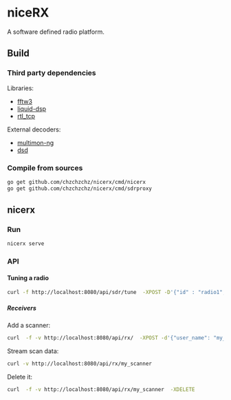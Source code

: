 # niceRX

A software defined radio platform.

## Build

### Third party dependencies

Libraries:
* [fftw3](https://www.fftw.org)
* [liquid-dsp](https://github.com/jgaeddert/liquid-dsp)
* [rtl\_tcp](https://osmocom.org/projects/rtl-sdr/wiki)

External decoders:
* [multimon-ng](https://github.com/EliasOenal/multimon-ng)
* [dsd](https://github.com/szechyjs/dsd)

### Compile from sources

```sh
go get github.com/chzchzchz/nicerx/cmd/nicerx
go get github.com/chzchzchz/nicerx/cmd/sdrproxy
```

## nicerx

### Run

```sh
nicerx serve
```

### API


#### Tuning a radio

```sh
curl -f http://localhost:8080/api/sdr/tune  -XPOST -D'{"id" : "radio1", "center_hz" : 433000000, "width_hz" : 2048000}'
```

##### Receivers

Add a scanner:
```sh
curl  -f -v http://localhost:8080/api/rx/  -XPOST -d'{"user_name": "my_scanner", "type_name" : "scan"}'
```

Stream scan data:
```sh
curl -v http://localhost:8080/api/rx/my_scanner
```

Delete it:
```sh
curl  -f -v http://localhost:8080/api/rx/my_scanner  -XDELETE
```

